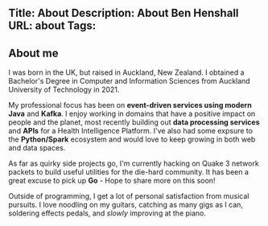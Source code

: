 Title: About
Description: About Ben Henshall
URL: about
Tags:
---
## About me

I was born in the UK, but raised in Auckland, New Zealand. I obtained a Bachelor's Degree in Computer and Information Sciences from Auckland University of Technology in 2021.

My professional focus has been on **event-driven services using modern Java** and **Kafka**. I enjoy working in domains that have a positive impact on people and the planet, most recently building out **data processing services** and **APIs** for a Health Intelligence Platform. I've also had some expsure to the **Python/Spark** ecosystem and would love to keep growing in both web and data spaces. 

As far as quirky side projects go, I'm currently hacking on Quake 3 network packets to build useful utilities for the die-hard community. It has been a great excuse to pick up **Go** - Hope to share more on this soon!

Outside of programming, I get a lot of personal satisfaction from musical pursuits. I love noodling on my guitars, catching as many gigs as I can, soldering effects pedals, and *slowly* improving at the piano.